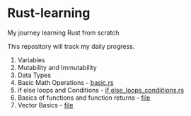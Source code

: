 # Rust-learning
My journey learning Rust from scratch

This repository will track my daily progress.

1. Variables
2. Mutability and Immutability
3. Data Types
4. Basic Math Operations - [basic.rs](basic.rs)
5. if else loops and Conditions - [if else_loops_condiitions.rs](https://github.com/Harp0859/rust-learning/blob/main/if%20else_loops_condiitions.rs)
6. Basics of functions and function returns - [file](https://github.com/Harp0859/rust-learning/blob/main/basic_functions.rs)
7. Vector Basics - [file](https://github.com/Harp0859/rust-learning/blob/main/basics_vector.rs)
